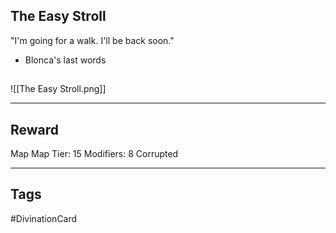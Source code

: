 ## The Easy Stroll
"I'm going for a walk. I'll be back soon."

 - Blonca's last words
## 
![[The Easy Stroll.png]]

---
## Reward
Map
Map Tier: 15
Modifiers: 8
Corrupted

---
## Tags
#DivinationCard